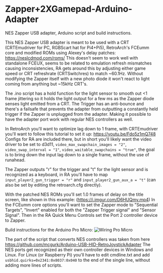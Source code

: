 # Zapper+2XGamepad-Arduino-Adapter
NES Zapper USB adapter, Arduino script and build instructions.

This NES Zapper USB adapter is meant to be used with a CRT (CRTEmudriver for PC, RGBScart hat for Pi4+Pi5), RetroArch's FCEumm core and modified ROMs using Alexey's delay patches: https://neslcdmod.com/roms/
This doesn't seem to work well with standalone FCEUX, seems to be related to emulation refresh mismatches causing inconsistencies, RA gets around this by adjusting either game speed or CRT refreshrate (CRTSwitchres) to match ~60.1Hz. Without modifying the Zapper itself with a new photo diode it won't react to light coming from anything but ~15kHz CRT's.

The .ino script has a hold function for the light sensor to smooth out <1 frame jittering so it holds the light output for a few ms as the Zapper diode senses light emitted from a CRT. The Trigger has an anti-bounce
and there's a failsafe that prevents the adapter from outputting a constantly held trigger if the Zapper is unplugged from the adapter. Making it possible to have the adapter port work with regular NES controllers as well.  

In RetroArch you'll want to optimize lag down to 1 frame, with CRTEmudriver you'll want to follow this tutorial to set it up: https://youtu.be/Fdo5z1mQ748
Configs for RA are included there, but in short you'll likely want the video driver to be set to d3d11, ```video_max_swapchain_images = "2"```, ```video_swap_interval = "1"```, ```video_waitable_swapchains = "true"```, the goal is to bring down the input lag down to a single frame, without the use of runahead.

The Zapper outputs "r" for the trigger and "t" for the light sensor and is recognized as a keyboard, in RA you'll have to map ```input_player2_gun_trigger = "r"``` and ```input_player2_gun_aux_a = "t"``` (can also be set by editing the retroarch.cfg directly).

With the patched NES ROMs you'll set 1.0 frames of delay on the title screen, like shown in this example: (https://i.imgur.com/D6HUQmy.mp4) 
In the FCEumm core options you'll want to set the Zapper mode to "Sequential Targets", "Invert" enabled for both the "Zapper Trigger signal" and "Sensor Signal". Then in the RA Quick Menu Controls set the Port 2 controller device to Zapper.

Build instructions for the Arduino Pro Micro: ![Wiring Pro Micro](https://github.com/riggles1/Zapper-Arduino/assets/28061895/e2a1ea58-799b-46c6-9e81-b1e442ca34de)

The part of the script that converts NES controllers was taken from here https://github.com/mcgurk/Arduino-USB-HID-RetroJoystickAdapter
The NES ports get recognized as their own controller devices in Windows and Linux. For Linux (or Raspberry Pi) you'll have to edit cmdline.txt and add ```usbhid.quirks=0x2341:0x8037:0x040``` to the end of the single line, without adding more lines of scripts.





